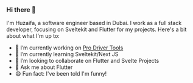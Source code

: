 ### Hi there 👋

I'm Huzaifa, a software engineer based in Dubai. I work as a full stack developer, focusing on Sveltekit and Flutter for my projects. Here's a bit about what I'm up to:

- 🔭 I’m currently working on [Pro Driver Tools](https://shorturl.at/blsy8)
- 🌱 I’m currently learning Sveltekit/Next JS
- 👯 I’m looking to collaborate on Flutter and Svelte Projects
- 💬 Ask me about Flutter
- 😄 Fun fact: I've been told I'm funny!


